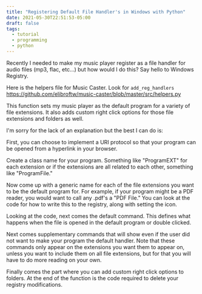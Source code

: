 ```yaml
---
title: "Registering Default File Handler's in Windows with Python"
date: 2021-05-30T22:51:53-05:00
draft: false
tags:
  - tutorial
  - programming
  - python
---
```


Recently I needed to make my music player register as a file handler for audio files (mp3, flac, etc…) but how would I do this? Say hello to Windows Registry.

Here is the helpers file for Music Caster. Look for `add_reg_handlers` https://github.com/elibroftw/music-caster/blob/master/src/helpers.py

This function sets my music player as the default program for a variety of file extensions. It also adds custom right click options for those file extensions and folders as well.

I'm sorry for the lack of an explanation but the best I can do is:

First, you can choose to implement a URI protocol so that your program can be opened from a hyperlink in your browser.

Create a class name for your program. Something like "ProgramEXT" for each extension or if the extensions are all related to each other, something like "ProgramFile."

Now come up with a generic name for each of the file extensions you want to be the default program for. For example, if your program might be a PDF reader, you would want to call any .pdf's a "PDF File." You can look at the code for how to write this to the registry, along with setting the icon.

Looking at the code, next comes the default command. This defines what happens when the file is opened in the default program or double clicked.

Next comes supplementary commands that will show even if the user did not want to make your program the default handler. Note that these commands only appear on the extensions you want them to appear on, unless you want to include them on all file extensions, but for that you will have to do more reading on your own.

Finally comes the part where you can add custom right click options to folders.
At the end of the function is the code required to delete your registry modifications.
